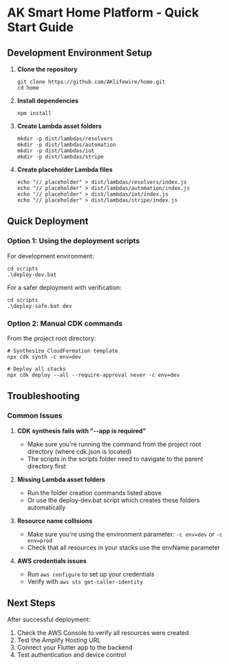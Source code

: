# AK Smart Home Platform - Quick Start Guide

## Development Environment Setup

1. **Clone the repository**
   ```
   git clone https://github.com/AKlifewire/home.git
   cd home
   ```

2. **Install dependencies**
   ```
   npm install
   ```

3. **Create Lambda asset folders**
   ```
   mkdir -p dist/lambdas/resolvers
   mkdir -p dist/lambdas/automation
   mkdir -p dist/lambdas/iot
   mkdir -p dist/lambdas/stripe
   ```

4. **Create placeholder Lambda files**
   ```
   echo "// placeholder" > dist/lambdas/resolvers/index.js
   echo "// placeholder" > dist/lambdas/automation/index.js
   echo "// placeholder" > dist/lambdas/iot/index.js
   echo "// placeholder" > dist/lambdas/stripe/index.js
   ```

## Quick Deployment

### Option 1: Using the deployment scripts

For development environment:
```
cd scripts
.\deploy-dev.bat
```

For a safer deployment with verification:
```
cd scripts
.\deploy-safe.bat dev
```

### Option 2: Manual CDK commands

From the project root directory:
```
# Synthesize CloudFormation template
npx cdk synth -c env=dev

# Deploy all stacks
npx cdk deploy --all --require-approval never -c env=dev
```

## Troubleshooting

### Common Issues

1. **CDK synthesis fails with "--app is required"**
   - Make sure you're running the command from the project root directory (where cdk.json is located)
   - The scripts in the scripts folder need to navigate to the parent directory first

2. **Missing Lambda asset folders**
   - Run the folder creation commands listed above
   - Or use the deploy-dev.bat script which creates these folders automatically

3. **Resource name collisions**
   - Make sure you're using the environment parameter: `-c env=dev` or `-c env=prod`
   - Check that all resources in your stacks use the envName parameter

4. **AWS credentials issues**
   - Run `aws configure` to set up your credentials
   - Verify with `aws sts get-caller-identity`

## Next Steps

After successful deployment:
1. Check the AWS Console to verify all resources were created
2. Test the Amplify Hosting URL
3. Connect your Flutter app to the backend
4. Test authentication and device control